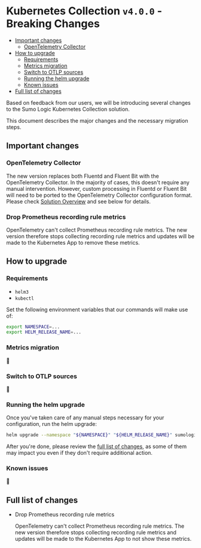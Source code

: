 # Kubernetes Collection `v4.0.0` - Breaking Changes

<!-- TOC -->

- [Important changes](#important-changes)
  - [OpenTelemetry Collector](#opentelemetry-collector)
- [How to upgrade](#how-to-upgrade)
  - [Requirements](#requirements)
  - [Metrics migration](#metrics-migration)
  - [Switch to OTLP sources](#switch-to-otlp-sources)
  - [Running the helm upgrade](#running-the-helm-upgrade)
  - [Known issues](#known-issues)
- [Full list of changes](#full-list-of-changes)
<!-- /TOC -->

Based on feedback from our users, we will be introducing several changes to the Sumo Logic Kubernetes Collection solution.

This document describes the major changes and the necessary migration steps.

## Important changes

### OpenTelemetry Collector

The new version replaces both Fluentd and Fluent Bit with the OpenTelemetry Collector. In the majority of cases, this doesn't require any
manual intervention. However, custom processing in Fluentd or Fluent Bit will need to be ported to the OpenTelemetry Collector configuration
format. Please check [Solution Overview][solution-overview] and see below for details.

[solution-overview]: /docs/README.md#solution-overview

### Drop Prometheus recording rule metrics

OpenTelemetry can't collect Prometheus recording rule metrics. The new version therefore stops collecting recording rule metrics and updates
will be made to the Kubernetes App to remove these metrics.

## How to upgrade

### Requirements

- `helm3`
- `kubectl`

Set the following environment variables that our commands will make use of:

```bash
export NAMESPACE=...
export HELM_RELEASE_NAME=...
```

### Metrics migration

:construction:

### Switch to OTLP sources

:construction:

### Running the helm upgrade

Once you've taken care of any manual steps necessary for your configuration, run the helm upgrade:

```bash
helm upgrade --namespace "${NAMESPACE}" "${HELM_RELEASE_NAME}" sumologic/sumologic --version=4.0.0 -f new-values.yaml
```

After you're done, please review the [full list of changes](#full-list-of-changes), as some of them may impact you even if they don't
require additional action.

### Known issues

:construction:

## Full list of changes

- Drop Prometheus recording rule metrics

  OpenTelemetry can't collect Prometheus recording rule metrics. The new version therefore stops collecting recording rule metrics and
  updates will be made to the Kubernetes App to not show these metrics.
